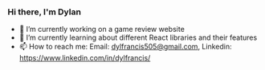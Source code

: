### Hi there, I'm Dylan

- 🔭 I’m currently working on a game review website
- 🌱 I’m currently learning about different React libraries and their features
- 📫 How to reach me: Email: dylfrancis505@gmail.com, Linkedin: https://www.linkedin.com/in/dylfrancis/

<!--
**dylfrancis/dylfrancis** is a ✨ _special_ ✨ repository because its `README.md` (this file) appears on your GitHub profile.

Here are some ideas to get you started:

- 🔭 I’m currently working on ...
- 🌱 I’m currently learning ...
- 👯 I’m looking to collaborate on ...
- 🤔 I’m looking for help with ...
- 💬 Ask me about ...
- 📫 How to reach me: ...
- 😄 Pronouns: ...
- ⚡ Fun fact: ...
-->
